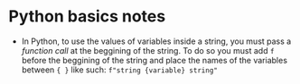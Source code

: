 # Python basics notes

* In Python, to use the values of variables inside a string, you must pass a *function call* at the beggining of the string.
To do so you must add `f` before the beggining of the string and place the names of the variables between `{ }` like such: `f"string {variable} string"`
